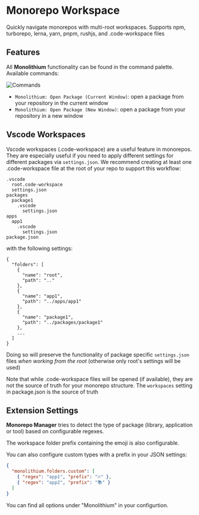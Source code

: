 # Monorepo Workspace

Quickly navigate monorepos with multi-root workspaces. Supports npm, turborepo, lerna, yarn, pnpm, rushjs, and .code-workspace files

## Features

All **Monolithium** functionality can be found in the command palette. Available commands:

![Commands](images/animation.gif)

- `Monolithium: Open Package (Current Window)`: open a package from your repository in the current window
- `Monolithium: Open Package (New Window)`: open a package from your repository in a new window

## Vscode Workspaces

Vscode workspaces (.code-workspace) are a useful feature in monorepos. They are especially useful if you need to apply different settings for different packages via `settings.json`. We recommend creating at least one .code-workspace file at the root of your repo to support this workflow:

```
.vscode
  root.code-workspace
  settings.json
packages
  package1
    .vscode
      settings.json
apps
  app1
    .vscode
      settings.json
package.json
```

with the following settings:

```
{
  "folders": [
    {
      "name": "root",
      "path": ".."
    },
    {
      "name": "app1",
      "path": "../apps/app1"
    },
    {
      "name": "package1",
      "path": "../packages/package1"
    },
    ...
  ]
}
```

Doing so will preserve the functionality of package specific `settings.json` files _when working from the root_ (otherwise only root's settings will be used)

Note that while .code-workspace files will be opened (if available), they are not the source of truth for your monorepo structure. The `workspaces` setting in package.json is the source of truth

## Extension Settings

**Monorepo Manager** tries to detect the type of package (library, application or tool) based on configurable regexes.

The workspace folder prefix containing the emoji is also configurable.

You can also configure custom types with a prefix in your JSON settings:

```json
{
  "monolithium.folders.custom": [
    { "regex": "app1", "prefix": "🔥" },
    { "regex": "app2", "prefix": "📚" }
  ]
}
```

You can find all options under "Monolithium" in your configurtion.
